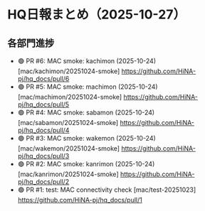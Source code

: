 # HQ日報まとめ（2025-10-27）

## 各部門進捗
- 🟢 PR #6: MAC smoke: kachimon (2025-10-24)  [mac/kachimon/20251024-smoke]  https://github.com/HiNA-pj/hq_docs/pull/6
- 🟢 PR #5: MAC smoke: machimon (2025-10-24)  [mac/machimon/20251024-smoke]  https://github.com/HiNA-pj/hq_docs/pull/5
- 🟢 PR #4: MAC smoke: sabamon (2025-10-24)  [mac/sabamon/20251024-smoke]  https://github.com/HiNA-pj/hq_docs/pull/4
- 🟢 PR #3: MAC smoke: wakemon (2025-10-24)  [mac/wakemon/20251024-smoke]  https://github.com/HiNA-pj/hq_docs/pull/3
- 🟢 PR #2: MAC smoke: kanrimon (2025-10-24)  [mac/kanrimon/20251024-smoke]  https://github.com/HiNA-pj/hq_docs/pull/2
- 🟢 PR #1: test: MAC connectivity check  [mac/test-20251023]  https://github.com/HiNA-pj/hq_docs/pull/1
